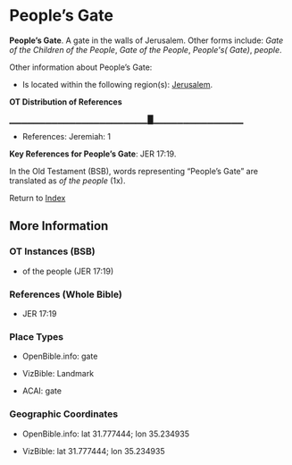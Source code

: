 # People’s Gate
**People’s Gate**. 
A gate in the walls of Jerusalem. 
Other forms include: 
*Gate of the Children of the People*, *Gate of the People*, *People's( Gate)*, *people*. 




Other information about People’s Gate:


* Is located within the following region(s): 
[Jerusalem](Jerusalem.md). 


**OT Distribution of References**

▁▁▁▁▁▁▁▁▁▁▁▁▁▁▁▁▁▁▁▁▁▁▁█▁▁▁▁▁▁▁▁▁▁▁▁▁▁▁
* References: Jeremiah: 1



**Key References for People’s Gate**: 
JER 17:19. 


In the Old Testament (BSB), words representing “People’s Gate” are translated as 
*of the people* (1x). 




Return to [Index](00-Index.md)

## More Information

### OT Instances (BSB)

* of the people (JER 17:19)



### References (Whole Bible)

* JER 17:19


### Place Types

* OpenBible.info: gate

* VizBible: Landmark

* ACAI: gate



### Geographic Coordinates

* OpenBible.info: lat 31.777444; lon 35.234935

* VizBible: lat 31.777444; lon 35.234935




